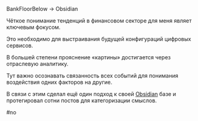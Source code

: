 
BankFloorBelow → Obsidian

Чёткое понимание тенденций в финансовом секторе для меня являет ключевым фокусом. 

Это необходимо для выстраивания будущей конфигураций цифровых сервисов.

В большей степени прояснение «картины» достигается через отраслевую аналитику.

Тут важно осознавать связанность всех событий для понимания воздействия одних факторов на другие.

В связи с этим сделал ещё один подход к своей [Obsidian](https://publish.obsidian.md/koloskov/%F0%9F%8C%95+%D0%9E%D1%82%D1%80%D0%B0%D1%81%D0%BB%D0%B5%D0%B2%D0%B0%D1%8F+%D0%B0%D0%BD%D0%B0%D0%BB%D0%B8%D1%82%D0%B8%D0%BA%D0%B0/%D0%9E%D1%82%D1%80%D0%B0%D1%81%D0%BB%D0%B5%D0%B2%D0%B0%D1%8F+%D0%B0%D0%BD%D0%B0%D0%BB%D0%B8%D1%82%D0%B8%D0%BA%D0%B0) базе и протегировал сотни постов для категоризации смыслов.

#no